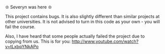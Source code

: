 ♔ Severyn was here ♔

This project contains bugs. 
It is also slightly different than similar projects at other universities. 
It is not advised to turn in this code as your own - you will fail the course.

Also, I have heard that some people actually failed the project due to copying from us.
This is for you: http://www.youtube.com/watch?v=tLxbqYNkAPo
